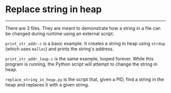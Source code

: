 # Replace string in heap
-----

There are 3 files. They are meant to demonstrate how a string in a file can be changed during runtime using an external script.

`print_str_addr.c` is a basic example. It creates a string in heap using `strdup` (which uses `malloc`) and prints the string's address.

`print_str_addr_loop.c` is the same example, looped forever. While this program is running, the Python script will attempt to change the string in heap.

`replace_string_in_heap.py` is the script that, given a PID, find a string in the heap and replaces it with a given string.

